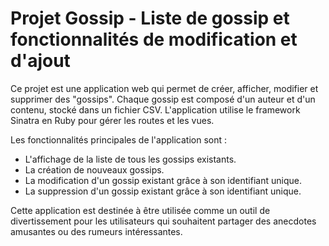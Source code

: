 <h1>Projet Gossip - Liste de gossip et fonctionnalités de modification et d'ajout</h1>

Ce projet est une application web qui permet de créer, afficher, modifier et supprimer des "gossips". Chaque gossip est composé d'un auteur et d'un contenu, stocké dans un fichier CSV. L'application utilise le framework Sinatra en Ruby pour gérer les routes et les vues.

Les fonctionnalités principales de l'application sont :

- L'affichage de la liste de tous les gossips existants.
- La création de nouveaux gossips.
- La modification d'un gossip existant grâce à son identifiant unique.
- La suppression d'un gossip existant grâce à son identifiant unique.


Cette application est destinée à être utilisée comme un outil de divertissement pour les utilisateurs qui souhaitent partager des anecdotes amusantes ou des rumeurs intéressantes.